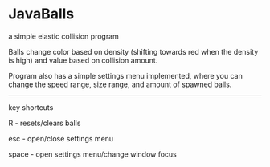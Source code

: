 # JavaBalls
a simple elastic collision program

Balls change color based on density (shifting towards red when the density is high) and value based on collision amount.

Program also has a simple settings menu implemented, where you can change the speed range, size range, and amount of spawned balls.

--------
key shortcuts

R - resets/clears balls

esc - open/close settings menu

space - open settings menu/change window focus
